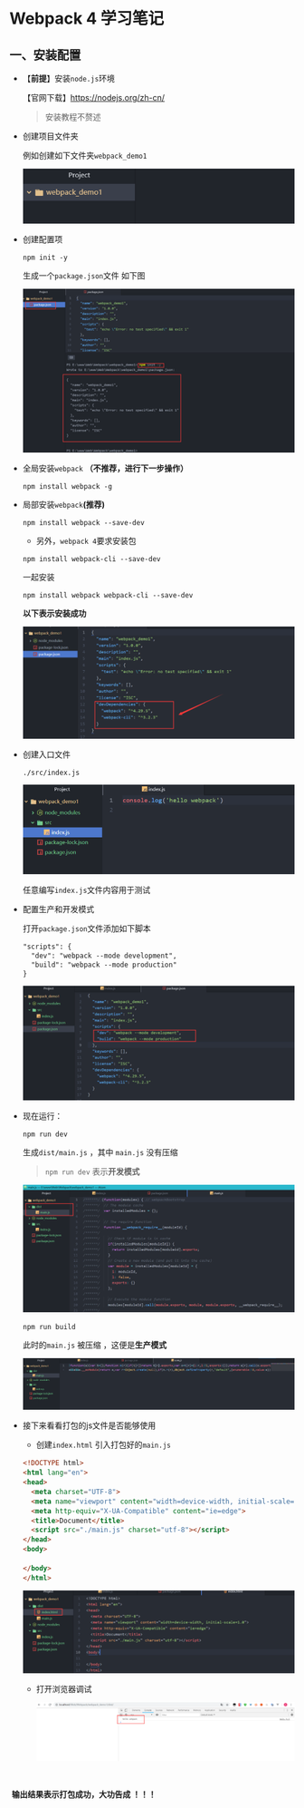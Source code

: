 # Webpack 4  学习笔记

## 一、安装配置

- 【**前提**】安装`node.js`环境

  【官网下载】https://nodejs.org/zh-cn/

  > 安装教程不赘述

- 创建项目文件夹

  例如创建如下文件夹`webpack_demo1`

  ![](https://raw.githubusercontent.com/HunterXing/resourse/master/images/20190220193717.png)

- 创建配置项

  ```
  npm init -y
  ```

  生成一个`package.json`文件  如下图

  ![](https://raw.githubusercontent.com/HunterXing/resourse/master/images/20190220194000.png)

  

- 全局安装`webpack` **（不推荐，进行下一步操作）**

  ```
  npm install webpack -g
  ```

- 局部安装`webpack`**(推荐)** 

  ```
  npm install webpack --save-dev
  ```

  - 另外，`webpack 4`要求安装包

  ```
  npm install webpack-cli --save-dev
  ```

  一起安装

  ```
  npm install webpack webpack-cli --save-dev
  ```

  **以下表示安装成功**

  ![](https://raw.githubusercontent.com/HunterXing/resourse/master/images/20190220194403.png)		

- 创建入口文件

  ```
  ./src/index.js
  ```

  ![](https://raw.githubusercontent.com/HunterXing/resourse/master/images/20190220194642.png)

  任意编写`index.js`文件内容用于测试



- 配置生产和开发模式

  打开`package.json`文件添加如下脚本

  ```
  "scripts": {
    "dev": "webpack --mode development",
    "build": "webpack --mode production"
  }
  ```

  ![](https://raw.githubusercontent.com/HunterXing/resourse/master/images/20190220195105.png)

- 现在运行：

  ```
  npm run dev
  ```

  生成`dist/main.js` ，其中 `main.js` 没有压缩 

  > `npm run dev` 表示**开发模式**

  ![](https://raw.githubusercontent.com/HunterXing/resourse/master/images/20190220195447.png)

  

  ```
  npm run build
  ```

  此时的`main.js` 被压缩 ，这便是**生产模式**

  ![](https://raw.githubusercontent.com/HunterXing/resourse/master/images/20190220200028.png)



- 接下来看看打包的js文件是否能够使用

  - 创建`index.html` 引入打包好的`main.js`

  ```html
  <!DOCTYPE html>
  <html lang="en">
  <head>
    <meta charset="UTF-8">
    <meta name="viewport" content="width=device-width, initial-scale=1.0">
    <meta http-equiv="X-UA-Compatible" content="ie=edge">
    <title>Document</title>
    <script src="./main.js" charset="utf-8"></script>
  </head>
  <body>
  
  </body>
  </html>
  ```

  ![](https://raw.githubusercontent.com/HunterXing/resourse/master/images/20190220200402.png)

  - 打开浏览器调试

    ![](https://raw.githubusercontent.com/HunterXing/resourse/master/images/20190220200725.png)

​	

​	**输出结果表示打包成功，大功告成 ！！！**



​		

​	

​	

​		








